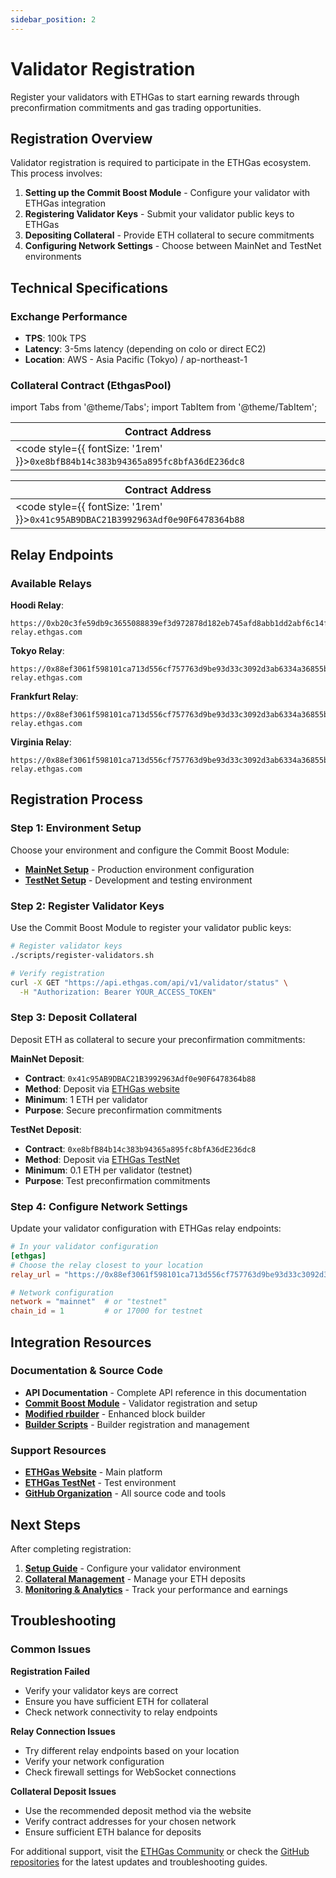 ```yaml
---
sidebar_position: 2
---
```


# Validator Registration

Register your validators with ETHGas to start earning rewards through preconfirmation commitments and gas trading opportunities.

## Registration Overview

Validator registration is required to participate in the ETHGas ecosystem. This process involves:

1. **Setting up the Commit Boost Module** - Configure your validator with ETHGas integration
2. **Registering Validator Keys** - Submit your validator public keys to ETHGas
3. **Depositing Collateral** - Provide ETH collateral to secure commitments
4. **Configuring Network Settings** - Choose between MainNet and TestNet environments

## Technical Specifications

### Exchange Performance
- **TPS**: 100k TPS
- **Latency**: 3-5ms latency (depending on colo or direct EC2)
- **Location**: AWS - Asia Pacific (Tokyo) / ap-northeast-1

### Collateral Contract (EthgasPool)

import Tabs from '@theme/Tabs';
import TabItem from '@theme/TabItem';

<Tabs>
<TabItem value="testnet" label="TestNet" default>

| Contract Address |
|------------------|
| <code style={{ fontSize: '1rem' }}>`0xe8bfB84b14c383b94365a895fc8bfA36dE236dc8`</code> |

<!-- **Recommendation**: Deposit collateral via the [ETHGas TestNet](https://testnet.ethgas.com) -->

</TabItem>
<TabItem value="mainnet" label="MainNet">

| Contract Address |
|------------------|
| <code style={{ fontSize: '1rem' }}>`0x41c95AB9DBAC21B3992963Adf0e90F6478364b88`</code> |

<!-- **Recommendation**: Deposit collateral via the [ETHGas website](https://ethgas.com) -->

</TabItem>
</Tabs>

## Relay Endpoints

### Available Relays

<Tabs>
<TabItem value="testnet-relays" label="TestNet Relays" default>

**Hoodi Relay**:
```
https://0xb20c3fe59db9c3655088839ef3d972878d182eb745afd8abb1dd2abf6c14f93cd5934ed4446a5fe1ba039e2bc0cf1011@hoodi-relay.ethgas.com
```

</TabItem>
<TabItem value="mainnet-relays" label="MainNet Relays">

**Tokyo Relay**:
```
https://0x88ef3061f598101ca713d556cf757763d9be93d33c3092d3ab6334a36855b6b4a4020528dd533a62d25ea6648251e62e@ap-relay.ethgas.com
```

**Frankfurt Relay**:
```
https://0x88ef3061f598101ca713d556cf757763d9be93d33c3092d3ab6334a36855b6b4a4020528dd533a62d25ea6648251e62e@eu-relay.ethgas.com
```

**Virginia Relay**:
```
https://0x88ef3061f598101ca713d556cf757763d9be93d33c3092d3ab6334a36855b6b4a4020528dd533a62d25ea6648251e62e@us-relay.ethgas.com
```

</TabItem>
</Tabs>

## Registration Process

### Step 1: Environment Setup

Choose your environment and configure the Commit Boost Module:

- **[MainNet Setup](/docs/validators/setup)** - Production environment configuration
- **[TestNet Setup](/docs/validators/setup)** - Development and testing environment

### Step 2: Register Validator Keys

Use the Commit Boost Module to register your validator public keys:

```bash
# Register validator keys
./scripts/register-validators.sh

# Verify registration
curl -X GET "https://api.ethgas.com/api/v1/validator/status" \
  -H "Authorization: Bearer YOUR_ACCESS_TOKEN"
```

### Step 3: Deposit Collateral

Deposit ETH as collateral to secure your preconfirmation commitments:

<Tabs>
<TabItem value="mainnet-deposit" label="MainNet" default>

**MainNet Deposit**:
- **Contract**: `0x41c95AB9DBAC21B3992963Adf0e90F6478364b88`
- **Method**: Deposit via [ETHGas website](https://ethgas.com)
- **Minimum**: 1 ETH per validator
- **Purpose**: Secure preconfirmation commitments

</TabItem>
<TabItem value="testnet-deposit" label="TestNet">

**TestNet Deposit**:
- **Contract**: `0xe8bfB84b14c383b94365a895fc8bfA36dE236dc8`
- **Method**: Deposit via [ETHGas TestNet](https://testnet.ethgas.com)
- **Minimum**: 0.1 ETH per validator (testnet)
- **Purpose**: Test preconfirmation commitments

</TabItem>
</Tabs>

### Step 4: Configure Network Settings

Update your validator configuration with ETHGas relay endpoints:

```toml
# In your validator configuration
[ethgas]
# Choose the relay closest to your location
relay_url = "https://0x88ef3061f598101ca713d556cf757763d9be93d33c3092d3ab6334a36855b6b4a4020528dd533a62d25ea6648251e62e@ap-relay.ethgas.com"

# Network configuration
network = "mainnet"  # or "testnet"
chain_id = 1         # or 17000 for testnet
```

## Integration Resources

### Documentation & Source Code

- **API Documentation** - Complete API reference in this documentation
- **[Commit Boost Module](https://github.com/ethgas-developer/ethgas-preconf-commit-boost-module)** - Validator registration and setup
- **[Modified rbuilder](https://github.com/ethgas-developer/preconf-builder)** - Enhanced block builder
- **[Builder Scripts](https://github.com/ethgas-developer/ethgas-builder-scripts)** - Builder registration and management

### Support Resources

- **[ETHGas Website](https://ethgas.com)** - Main platform
- **[ETHGas TestNet](https://testnet.ethgas.com)** - Test environment
- **[GitHub Organization](https://github.com/ethgas-developer)** - All source code and tools

## Next Steps

After completing registration:

1. **[Setup Guide](/docs/validators/setup)** - Configure your validator environment
2. **[Collateral Management](/docs/validators/deposits)** - Manage your ETH deposits
3. **[Monitoring & Analytics](/docs/validators/monitoring)** - Track your performance and earnings

## Troubleshooting

### Common Issues

**Registration Failed**
- Verify your validator keys are correct
- Ensure you have sufficient ETH for collateral
- Check network connectivity to relay endpoints

**Relay Connection Issues**
- Try different relay endpoints based on your location
- Verify your network configuration
- Check firewall settings for WebSocket connections

**Collateral Deposit Issues**
- Use the recommended deposit method via the website
- Verify contract addresses for your chosen network
- Ensure sufficient ETH balance for deposits

For additional support, visit the [ETHGas Community](https://discord.gg/ethgas) or check the [GitHub repositories](https://github.com/ethgas-developer) for the latest updates and troubleshooting guides. 